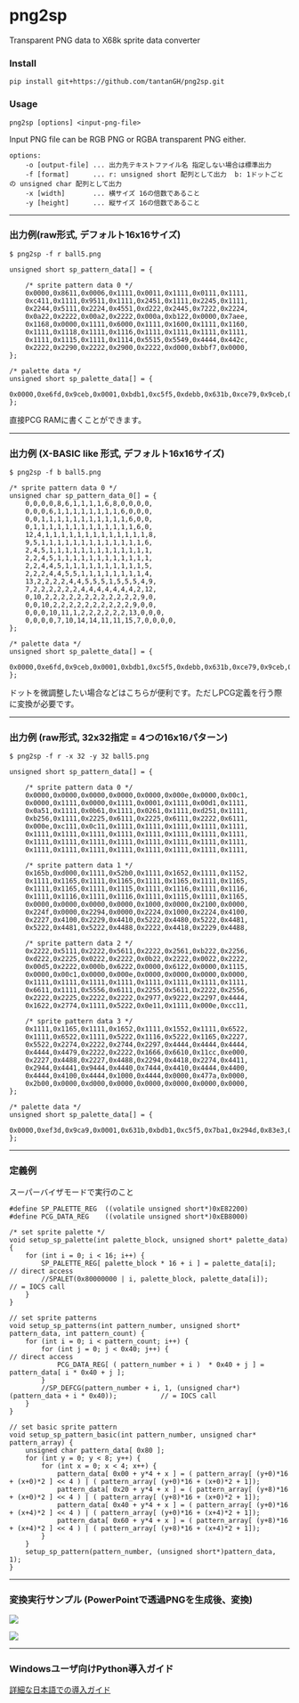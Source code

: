 # png2sp
Transparent PNG data to X68k sprite data converter

### Install

    pip install git+https://github.com/tantanGH/png2sp.git

### Usage

    png2sp [options] <input-png-file>

Input PNG file can be RGB PNG or RGBA transparent PNG either.

    options:
        -o [output-file] ... 出力先テキストファイル名 指定しない場合は標準出力
        -f [format]      ... r: unsigned short 配列として出力  b: 1ドットごとの unsigned char 配列として出力
        -x [width]       ... 横サイズ 16の倍数であること
        -y [height]      ... 縦サイズ 16の倍数であること

---

### 出力例(raw形式, デフォルト16x16サイズ)

`$ png2sp -f r ball5.png`

    unsigned short sp_pattern_data[] = {

        /* sprite pattern data 0 */
        0x0000,0x8611,0x0006,0x1111,0x0011,0x1111,0x0111,0x1111,
        0xc411,0x1111,0x9511,0x1111,0x2451,0x1111,0x2245,0x1111,
        0x2244,0x5111,0x2224,0x4551,0xd222,0x2445,0x7222,0x2224,
        0x0a22,0x2222,0x00a2,0x2222,0x000a,0xb122,0x0000,0x7aee,
        0x1168,0x0000,0x1111,0x6000,0x1111,0x1600,0x1111,0x1160,
        0x1111,0x1118,0x1111,0x1116,0x1111,0x1111,0x1111,0x1111,
        0x1111,0x1115,0x1111,0x1114,0x5515,0x5549,0x4444,0x442c,
        0x2222,0x2290,0x2222,0x2900,0x2222,0xd000,0xbbf7,0x0000,
    };

    /* palette data */
    unsigned short sp_palette_data[] = {
        0x0000,0xe6fd,0x9ceb,0x0001,0xbdb1,0xc5f5,0xdebb,0x631b,0xce79,0x9ceb,0x6b5d,0x7ba1,0xa4eb,0x83e3,0x735f,0x7ba1,
    };

直接PCG RAMに書くことができます。

---

### 出力例 (X-BASIC like 形式, デフォルト16x16サイズ)

`$ png2sp -f b ball5.png`

    /* sprite pattern data 0 */
    unsigned char sp_pattern_data_0[] = {
        0,0,0,0,8,6,1,1,1,1,6,8,0,0,0,0,
        0,0,0,6,1,1,1,1,1,1,1,1,6,0,0,0,
        0,0,1,1,1,1,1,1,1,1,1,1,1,6,0,0,
        0,1,1,1,1,1,1,1,1,1,1,1,1,1,6,0,
        12,4,1,1,1,1,1,1,1,1,1,1,1,1,1,8,
        9,5,1,1,1,1,1,1,1,1,1,1,1,1,1,6,
        2,4,5,1,1,1,1,1,1,1,1,1,1,1,1,1,
        2,2,4,5,1,1,1,1,1,1,1,1,1,1,1,1,
        2,2,4,4,5,1,1,1,1,1,1,1,1,1,1,5,
        2,2,2,4,4,5,5,1,1,1,1,1,1,1,1,4,
        13,2,2,2,2,4,4,5,5,5,1,5,5,5,4,9,
        7,2,2,2,2,2,2,4,4,4,4,4,4,4,2,12,
        0,10,2,2,2,2,2,2,2,2,2,2,2,2,9,0,
        0,0,10,2,2,2,2,2,2,2,2,2,2,9,0,0,
        0,0,0,10,11,1,2,2,2,2,2,2,13,0,0,0,
        0,0,0,0,7,10,14,14,11,11,15,7,0,0,0,0,
    };

    /* palette data */
    unsigned short sp_palette_data[] = {
        0x0000,0xe6fd,0x9ceb,0x0001,0xbdb1,0xc5f5,0xdebb,0x631b,0xce79,0x9ceb,0x6b5d,0x7ba1,0xa4eb,0x83e3,0x735f,0x7ba1,
    };

ドットを微調整したい場合などはこちらが便利です。ただしPCG定義を行う際に変換が必要です。

---

### 出力例 (raw形式, 32x32指定 = 4つの16x16パターン)

`$ png2sp -f r -x 32 -y 32 ball5.png`

    unsigned short sp_pattern_data[] = {

        /* sprite pattern data 0 */
        0x0000,0x0000,0x0000,0x0000,0x0000,0x000e,0x0000,0x00c1,
        0x0000,0x1111,0x0000,0x1111,0x0001,0x1111,0x00d1,0x1111,
        0x0a51,0x1111,0x0b61,0x1111,0x0261,0x1111,0xd251,0x1111,
        0xb256,0x1111,0x2225,0x6111,0x2225,0x6111,0x2222,0x6111,
        0x000e,0xc111,0x0c11,0x1111,0x1111,0x1111,0x1111,0x1111,
        0x1111,0x1111,0x1111,0x1111,0x1111,0x1111,0x1111,0x1111,
        0x1111,0x1111,0x1111,0x1111,0x1111,0x1111,0x1111,0x1111,
        0x1111,0x1111,0x1111,0x1111,0x1111,0x1111,0x1111,0x1111,

        /* sprite pattern data 1 */
        0x165b,0xd000,0x1111,0x52b0,0x1111,0x1652,0x1111,0x1152,
        0x1111,0x1165,0x1111,0x1165,0x1111,0x1165,0x1111,0x1165,
        0x1111,0x1165,0x1111,0x1115,0x1111,0x1116,0x1111,0x1116,
        0x1111,0x1116,0x1111,0x1116,0x1111,0x1115,0x1111,0x1165,
        0x0000,0x0000,0x0000,0x0000,0x1000,0x0000,0x2100,0x0000,
        0x224f,0x0000,0x2294,0x0000,0x2224,0x1000,0x2224,0x4100,
        0x2227,0x4100,0x2229,0x4410,0x5222,0x4480,0x5222,0x4481,
        0x5222,0x4481,0x5222,0x4488,0x2222,0x4418,0x2229,0x4488,

        /* sprite pattern data 2 */
        0x2222,0x5111,0x2222,0x5611,0x2222,0x2561,0xb222,0x2256,
        0xd222,0x2225,0x0222,0x2222,0x0b22,0x2222,0x0022,0x2222,
        0x00d5,0x2222,0x000b,0x6222,0x0000,0x6122,0x0000,0x1115,
        0x0000,0x00c1,0x0000,0x000e,0x0000,0x0000,0x0000,0x0000,
        0x1111,0x1111,0x1111,0x1111,0x1111,0x1111,0x1111,0x1111,
        0x6611,0x1111,0x5556,0x6111,0x2255,0x5611,0x2222,0x2556,
        0x2222,0x2225,0x2222,0x2222,0x2977,0x9222,0x2297,0x4444,
        0x1622,0x2774,0x1111,0x5222,0x0e11,0x1111,0x000e,0xcc11,

        /* sprite pattern data 3 */
        0x1111,0x1165,0x1111,0x1652,0x1111,0x1552,0x1111,0x6522,
        0x1111,0x6522,0x1111,0x5222,0x1116,0x5222,0x1165,0x2227,
        0x5522,0x2274,0x2222,0x2744,0x2297,0x4444,0x4444,0x4444,
        0x4444,0x4479,0x2222,0x2222,0x1666,0x6610,0x11cc,0xe000,
        0x2227,0x4488,0x2227,0x4488,0x2294,0x4418,0x2274,0x4411,
        0x2944,0x4441,0x9444,0x4440,0x7444,0x4410,0x4444,0x4400,
        0x4444,0x4100,0x4444,0x1000,0x4444,0x0000,0x477a,0x0000,
        0x2b00,0x0000,0xd000,0x0000,0x0000,0x0000,0x0000,0x0000,
    };

    /* palette data */
    unsigned short sp_palette_data[] = {
        0x0000,0xef3d,0x9ca9,0x0001,0x631b,0xbdb1,0xc5f5,0x7ba1,0x294d,0x83e3,0x9ceb,0x9ceb,0xe6fb,0xa4eb,0xe6fb,0x5ad9,
    };

---

### 定義例

スーパーバイザモードで実行のこと

    #define SP_PALETTE_REG  ((volatile unsigned short*)0xE82200)
    #define PCG_DATA_REG    ((volatile unsigned short*)0xEB8000) 

    /* set sprite palette */
    void setup_sp_palette(int palette_block, unsigned short* palette_data) {
        for (int i = 0; i < 16; i++) {
            SP_PALETTE_REG[ palette_block * 16 + i ] = palette_data[i];     // direct access
            //SPALET(0x80000000 | i, palette_block, palette_data[i]);       // = IOCS call
        }
    }

    // set sprite patterns
    void setup_sp_patterns(int pattern_number, unsigned short* pattern_data, int pattern_count) {
        for (int i = 0; i < pattern_count; i++) {
            for (int j = 0; j < 0x40; j++) {                                                        // direct access 
                PCG_DATA_REG[ ( pattern_number + i )  * 0x40 + j ] = pattern_data[ i * 0x40 + j ];   
            }
            //SP_DEFCG(pattern_number + i, 1, (unsigned char*)(pattern_data + i * 0x40));           // = IOCS call
        }
    }

    // set basic sprite pattern
    void setup_sp_pattern_basic(int pattern_number, unsigned char* pattern_array) {
        unsigned char pattern_data[ 0x80 ];
        for (int y = 0; y < 8; y++) {
            for (int x = 0; x < 4; x++) {
                pattern_data[ 0x00 + y*4 + x ] = ( pattern_array[ (y+0)*16 + (x+0)*2 ] << 4 ) | ( pattern_array[ (y+0)*16 + (x+0)*2 + 1]);
                pattern_data[ 0x20 + y*4 + x ] = ( pattern_array[ (y+8)*16 + (x+0)*2 ] << 4 ) | ( pattern_array[ (y+8)*16 + (x+0)*2 + 1]);
                pattern_data[ 0x40 + y*4 + x ] = ( pattern_array[ (y+0)*16 + (x+4)*2 ] << 4 ) | ( pattern_array[ (y+0)*16 + (x+4)*2 + 1]);
                pattern_data[ 0x60 + y*4 + x ] = ( pattern_array[ (y+8)*16 + (x+4)*2 ] << 4 ) | ( pattern_array[ (y+8)*16 + (x+4)*2 + 1]);
            }
        }
        setup_sp_pattern(pattern_number, (unsigned short*)pattern_data, 1);
    }

---

### 変換実行サンプル (PowerPointで透過PNGを生成後、変換)

![](demo1.png)

![](demo2.gif)

---


### Windowsユーザ向けPython導入ガイド

[詳細な日本語での導入ガイド](https://github.com/tantanGH/distribution/blob/main/windows_python_for_x68k.md)
